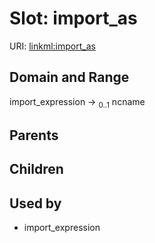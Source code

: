 
# Slot: import_as




URI: [linkml:import_as](https://w3id.org/linkml/import_as)


## Domain and Range

import_expression &#8594;  <sub>0..1</sub> ncname

## Parents


## Children


## Used by

 * import_expression
